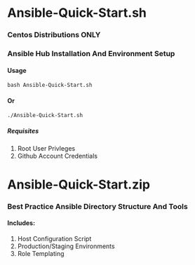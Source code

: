# Ansible-Quick-Start.sh
### Centos Distributions ONLY
### Ansible Hub Installation And Environment Setup
#### Usage
`bash Ansible-Quick-Start.sh`
#### Or
`./Ansible-Quick-Start.sh`

##### Requisites
1. Root User Privleges
2. Github Account Credentials

# Ansible-Quick-Start.zip
### Best Practice Ansible Directory Structure And Tools
#### Includes: 
1. Host Configuration Script
2. Production/Staging Environments
3. Role Templating
